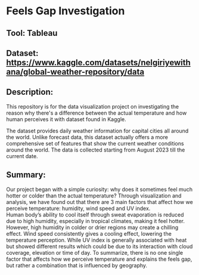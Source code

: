 # Feels Gap Investigation

## Tool: Tableau
## Dataset: https://www.kaggle.com/datasets/nelgiriyewithana/global-weather-repository/data

## Description:
This repository is for the data visualization project on investigating the reason why there's a difference between the actual temperature and how human perceives it with dataset found in Kaggle.

The dataset provides daily weather information for capital cities all around the world. Unlike forecast data, this dataset actually offers a more comprehensive set of features that show the current weather conditions around the world. The data is collected starting from August 2023 till the current date. 

## Summary:
Our project began with a simple curiosity: why does it sometimes feel much hotter or colder than the actual temperature? Through visualization and analysis, we have found out that there are 3 main factors that affect how we perceive temperature: humidity, wind speed and UV index.  
Human body’s ability to cool itself through sweat evaporation is reduced due to high humidity, especially in tropical climates, making it feel hotter. However, high humidity in colder or drier regions may create a chilling effect. Wind speed consistently gives a cooling effect, lowering the temperature perception. While UV index is generally associated with heat but showed different results which could be due to its interaction with cloud coverage, elevation or time of day. 
To summarize, there is no one single factor that affects how we perceive temperature and 
explains the feels gap, but rather a combination that is influenced by geography. 
